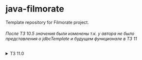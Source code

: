 # java-filmorate
Template repository for Filmorate project.

###### После ТЗ 10.5 значения были изменены т.к. у автора не было представления о jdbcTemplate и будущем функционале в ТЗ 11

<details>
<summary>ТЗ 11.0</summary>

![](src/main/resources/filmorate_database_sheme.PNG)

<details>
    <summary>Запрос при добавлении фильма</summary>

        INSERT INTO films (film_name, film_description, film_release_date,
        film_duration, film_rate, adult_rate_id)  
        VALUES(?, ?, ?, ?, ?, ?);

        SELECT MAX(film_id)
        FROM films;
</details>
<details>
    <summary>Запрос при удалении фильма</summary>

        DELETE FROM films
        WHERE film_id = ?;
</details>
<details>
    <summary>Запрос при обновлении фильма</summary>

        UPDATE films 
        SET film_name = ?, film_description = ?, film_release_date = ?,
            film_duration = ?, film_rate = ?, adult_rate_id = ?
        WHERE film_id = ?;

        DELETE FROM films_genre
        WHERE film_id = ?;

        INSERT INTO films_genre (film_id, genre_id)
        VALUES (?, ?);

        SELECT f.*, ar.adult_rate_name
        FROM films AS f
        LEFT OUTER JOIN adult_rate AS ar ON f.adult_rate_id = ar.adult_rate_id
        WHERE f.film_id = ?;
</details>
<details>
    <summary>Запрос на добавление пользователя</summary>

        INSERT INTO users (user_email, user_login, user_name, user_birthday)
        VALUES (?, ?, ?, ?);

        SELECT MAX(user_id)
        FROM users;
</details>
<details>
    <summary>Запрос на удаление пользователя</summary>

        DELETE FROM users
        WHERE user_id = ?;
</details>
<details>
    <summary>Запрос на обновление пользователя</summary>

        UPDATE users
        SET user_email = ?, user_login = ?, user_name = ?, user_birthday = ? 
        WHERE user_id = ?;

        SELECT * 
        FROM users 
        WHERE user_id = ?;
</details>
</details>
